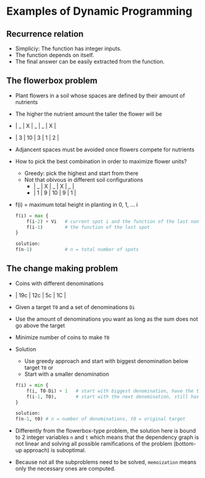 # Examples of Dynamic Programming

## Recurrence relation

- Simpliciy: The function has integer inputs.
- The function depends on itself.
- The final answer can be easily extracted from the function.

## The flowerbox problem

- Plant flowers in a soil whose spaces are defined by their amount of nutrients
- The higher the nutrient amount the taller the flower will be
- | \_ | X | \_ | \_ | X |
- | 3 | 10 | 3 | 1 | 2 |
- Adjancent spaces must be avoided once flowers compete for nutrients
- How to pick the best combination in order to maximize flower units?
  - Greedy: pick the highest and start from there
  - Not that obivous in different soil configurations
    - | \_ | X | \_ | X | \_ |
    - | 1 | 9 | 10 | 9 | 1 |
- f(i) = maximum total height in planting in 0, 1, ... i

  ```python
  f(i) = max {
      f(i-2) + Vi   # current spot i and the function of the last non-adjacent spot i-2
      f(i-1)        # the function of the last spot
  }

  solution:
  f(n-1)            # n = total number of spots
  ```

## The change making problem

- Coins with different denominations
- | 19c | 12c | 5c | 1C |
- Given a target `T0` and a set of denominations `Di`
- Use the amount of denominations you want as long as the sum does not go above the target
- Minimize number of coins to make `T0`
- Solution

  - Use greedy approach and start with biggest denomination below target `T0` or
  - Start with a smaller denomination

  ```python
  f(i) = min {
      f(i, T0-Di) + 1   # start with biggest denomination, have the target diminished by Di and add up a coin
      f(i-1, T0),       # start with the next denomination, still have the same target and add no coins
  }

  solution:
  f(n-1, t0) # n = number of denominations, t0 = original target
  ```

- Differently from the flowerbox-type problem, the solution here is bound to 2 integer variables `n` and `t` which means that the dependency graph is not linear and solving all possible ramifications of the problem (bottom-up approach) is suboptimal.
- Because not all the subproblems need to be solved, `memoization` means only the necessary ones are computed.

